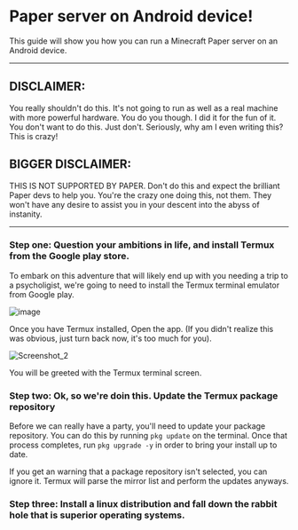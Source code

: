# Paper server on Android device!

This guide will show you how you can run a Minecraft Paper server on an Android device.

----------------

## DISCLAIMER: 
You really shouldn't do this. It's not going to run as well as a real machine with more powerful hardware. You do you though. I did it for the fun of it. You don't want to do this. Just don't. Seriously, why am I even writing this? This is crazy!

## BIGGER DISCLAIMER: 
THIS IS NOT SUPPORTED BY PAPER. Don't do this and expect the brilliant Paper devs to help you. You're the crazy one doing this, not them. They won't have any desire to assist you in your descent into the abyss of instanity.

----------------

### Step one: Question your ambitions in life, and install Termux from the Google play store.

To embark on this adventure that will likely end up with you needing a trip to a psycholigist, we're going to need to install the Termux terminal emulator from Google play.

![image](https://github.com/Jadan1213/paper_on_android/assets/68805162/d51d4c7c-bc65-44d3-ab78-6074541c2ed8)

Once you have Termux installed, Open the app. (If you didn't realize this was obvious, just turn back now, it's too much for you).

![Screenshot_2](https://github.com/Jadan1213/paper_on_android/assets/68805162/9d1691d6-4e3c-4a99-a6b3-aae5bd46ae0d)

You will be greeted with the Termux terminal screen.

### Step two: Ok, so we're doin this. Update the Termux package repository

Before we can really have a party, you'll need to update your package repository. You can do this by running ```pkg update``` on the terminal. Once that process completes, run ```pkg upgrade -y``` in order to bring your install up to date.

If you get an warning that a package repository isn't selected, you can ignore it. Termux will parse the mirror list and perform the updates anyways.

### Step three: Install a linux distribution and fall down the rabbit hole that is superior operating systems.

